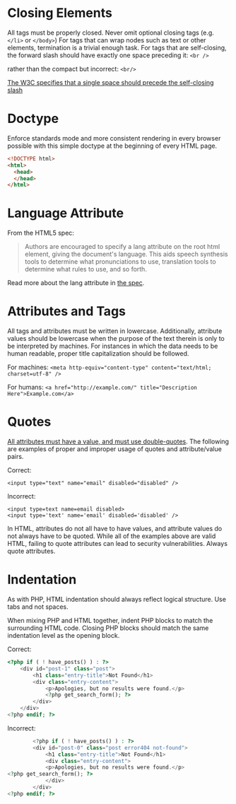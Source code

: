 Closing Elements
============
All tags must be properly closed. Never omit optional closing tags (e.g. `</li>` or `</body>`) For tags that can wrap nodes such as text or other elements, termination is a trivial enough task. 
For tags that are self-closing, the forward slash should have exactly one space preceding it:
`<br />`

rather than the compact but incorrect:
`<br/>`

[The W3C specifies that a single space should precede the self-closing slash](http://w3.org/TR/xhtml1/#C_2)

Doctype
============
Enforce standards mode and more consistent rendering in every browser possible with this simple doctype at the beginning of every HTML page.

```html
<!DOCTYPE html>
<html>
  <head>
  </head>
</html>
```

Language Attribute
============
From the HTML5 spec:

>Authors are encouraged to specify a lang attribute on the root html element, giving the document's language. This aids speech synthesis tools to determine what pronunciations to use, translation tools to determine what rules to use, and so forth.

Read more about the lang attribute in [the spec](http://reference.sitepoint.com/html/lang-codes).

Attributes and Tags 
============

All tags and attributes must be written in lowercase. Additionally, attribute values should be lowercase when the purpose of the text therein is only to be interpreted by machines. For instances in which the data needs to be human readable, proper title capitalization should be followed.

For machines:
`<meta http-equiv="content-type" content="text/html; charset=utf-8" />`

For humans:
`<a href="http://example.com/" title="Description Here">Example.com</a>`

Quotes
============

[All attributes must have a value, and must use double-quotes](http://www.w3.org/TR/xhtml1/#h-4.4). The following are examples of proper and improper usage of quotes and attribute/value pairs.

Correct:
```
<input type="text" name="email" disabled="disabled" />
```

Incorrect:
```
<input type=text name=email disabled>
<input type='text' name='email' disabled='disabled' />
```

In HTML, attributes do not all have to have values, and attribute values do not always have to be quoted. While all of the examples above are valid HTML, failing to quote attributes can lead to security vulnerabilities. Always quote attributes.

Indentation
============
As with PHP, HTML indentation should always reflect logical structure. Use tabs and not spaces.

When mixing PHP and HTML together, indent PHP blocks to match the surrounding HTML code. Closing PHP blocks should match the same indentation level as the opening block.

Correct:
```php
<?php if ( ! have_posts() ) : ?>
    <div id="post-1" class="post">
        <h1 class="entry-title">Not Found</h1>
        <div class="entry-content">
            <p>Apologies, but no results were found.</p>
            <?php get_search_form(); ?>
        </div>
    </div>
<?php endif; ?>
```

Incorrect:
```php
        <?php if ( ! have_posts() ) : ?>
        <div id="post-0" class="post error404 not-found">
            <h1 class="entry-title">Not Found</h1>
            <div class="entry-content">
            <p>Apologies, but no results were found.</p>
<?php get_search_form(); ?>
            </div>
        </div>
<?php endif; ?>
```
